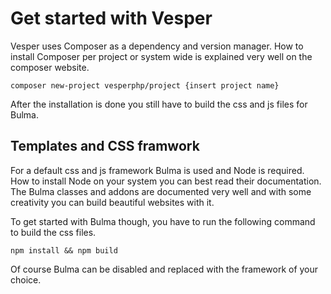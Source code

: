 # Get started with Vesper

Vesper uses Composer as a dependency and version manager. How to install Composer per project or system wide is explained very well on the composer website.

```
composer new-project vesperphp/project {insert project name}
```
After the installation is done you still have to build the css and js files for Bulma. 

## Templates and CSS framwork

For a default css and js framework Bulma is used and Node is required. How to install Node on your system you can best read their documentation.
The Bulma classes and addons are documented very well and with some creativity you can build beautiful websites with it. 

To get started with Bulma though, you have to run the following command to build the css files.
```
npm install && npm build
```

Of course Bulma can be disabled and replaced with the framework of your choice. 
